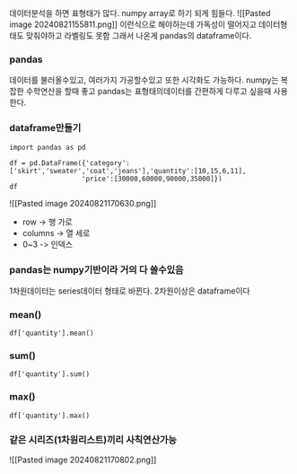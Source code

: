 
데이터분석을 하면 표형태가 많다.
numpy array로 하기 되게 힘들다.
![[Pasted image 20240821155811.png]]
이런식으로 해야하는데 가독성이 떨어지고 데이터형태도 맞춰야하고 라벨링도 못함
그래서 나온게 pandas의 dataframe이다.
### pandas 
데이터를 불러올수있고, 여러가지 가공할수있고 또한 시각화도 가능하다.
numpy는 복잡한 수학연산을 할때 좋고 
pandas는 표형태의데이터를 간편하게 다루고 싶을때 사용한다.

### dataframe만들기
```
import pandas as pd

df = pd.DataFrame({'category':['skirt','sweater','coat','jeans'],'quantity':[10,15,6,11],
                  'price':[30000,60000,90000,35000]})
df
```

![[Pasted image 20240821170630.png]]

- row -> 행 가로
- columns -> 열 세로
- 0~3 -> 인덱스


### pandas는 numpy기반이라 거의 다 쓸수있음

1차원데이터는 series데이터 형태로 바뀐다.
2차원이상은 dataframe이다


### mean()
```
df['quantity'].mean()
```
### sum()
```
df['quantity'].sum()
```
### max()
```
df['quantity'].max()
```

### 같은 시리즈(1차원리스트)끼리 사칙연산가능
![[Pasted image 20240821170802.png]]